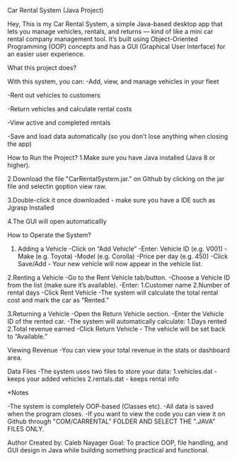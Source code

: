  Car Rental System (Java Project)

Hey, 
This is my Car Rental System, a simple Java-based desktop app that lets you manage vehicles, rentals, and returns — kind of like a mini car rental company management tool.
It’s built using Object-Oriented Programming (OOP) concepts and has a GUI (Graphical User Interface) for an easier user experience.

What this project does?

With this system, you can:
-Add, view, and manage vehicles in your fleet

-Rent out vehicles to customers

-Return vehicles and calculate rental costs

-View active and completed rentals

-Save and load data automatically (so you don’t lose anything when closing the app)

How to Run the Project?
1.Make sure you have Java installed (Java 8 or higher).

2.Download the file "CarRentalSystem.jar." on GIthub by clicking on the jar file and selectin goption view raw.

3.Double-click it once downloaded - make sure you have a IDE such as Jgrasp Installed

4.The GUI will open automaticallly 

How to Operate the System?
1. Adding a Vehicle
-Click on “Add Vehicle”
-Enter: Vehicle ID (e.g. V001)
-Make (e.g. Toyota)
-Model (e.g. Corolla)
-Price per day (e.g. 450)
-Click Save/Add - Your new vehicle will now appear in the vehicle list.

 2.Renting a Vehicle
-Go to the Rent Vehicle tab/button.
-Choose a Vehicle ID from the list (make sure it’s available).
-Enter:
1.Customer name
2.Number of rental days
-Click Rent Vehicle
-The system will calculate the total rental cost and mark the car as “Rented.”

3.Returning a Vehicle
-Open the Return Vehicle section.
-Enter the Vehicle ID of the rented car.
-The system will automatically calculate:
1.Days rented
2.Total revenue earned
-Click Return Vehicle - The vehicle will be set back to “Available.”

Viewing Revenue
-You can view your total revenue in the stats or dashboard area.

Data Files
-The system uses two files to store your data:
1.vehicles.dat - keeps your added vehicles
2.rentals.dat - keeps rental info


*Notes

-The system is completely OOP-based (Classes etc).
-All data is saved when the program closes.
-If you want to view the code you can view it on Github through "COM/CARRENTAL" FOLDER AND SELECT THE ".JAVA" FILES ONLY.

Author
Created by: Caleb Nayager
Goal: To practice OOP, file handling, and GUI design in Java while building something practical and functional.
